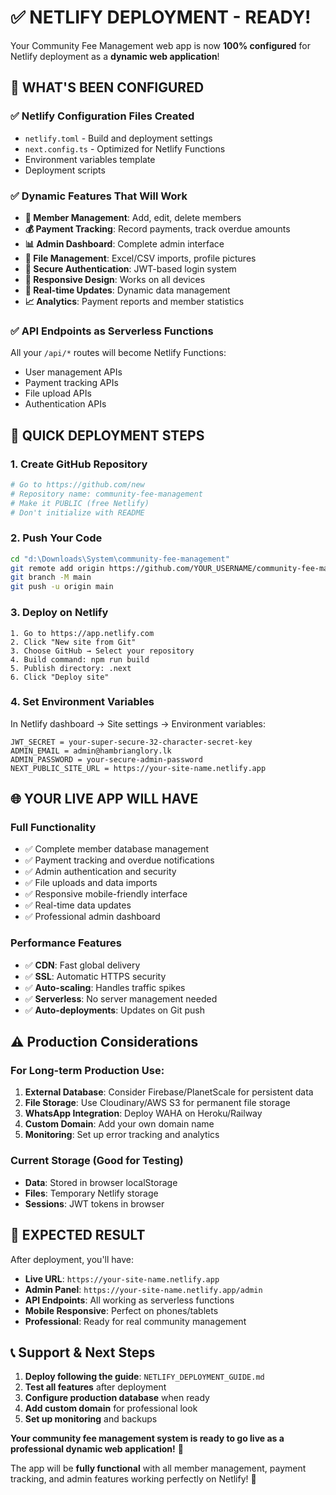 # ✅ NETLIFY DEPLOYMENT - READY!

Your Community Fee Management web app is now **100% configured** for Netlify deployment as a **dynamic web application**!

## 🚀 WHAT'S BEEN CONFIGURED

### ✅ **Netlify Configuration Files Created**
- `netlify.toml` - Build and deployment settings
- `next.config.ts` - Optimized for Netlify Functions
- Environment variables template
- Deployment scripts

### ✅ **Dynamic Features That Will Work**
- **👥 Member Management**: Add, edit, delete members
- **💰 Payment Tracking**: Record payments, track overdue amounts
- **📊 Admin Dashboard**: Complete admin interface
- **📁 File Management**: Excel/CSV imports, profile pictures
- **🔐 Secure Authentication**: JWT-based login system
- **📱 Responsive Design**: Works on all devices
- **🔄 Real-time Updates**: Dynamic data management
- **📈 Analytics**: Payment reports and member statistics

### ✅ **API Endpoints as Serverless Functions**
All your `/api/*` routes will become Netlify Functions:
- User management APIs
- Payment tracking APIs
- File upload APIs
- Authentication APIs

## 🎯 QUICK DEPLOYMENT STEPS

### 1. **Create GitHub Repository**
```bash
# Go to https://github.com/new
# Repository name: community-fee-management
# Make it PUBLIC (free Netlify)
# Don't initialize with README
```

### 2. **Push Your Code**
```bash
cd "d:\Downloads\System\community-fee-management"
git remote add origin https://github.com/YOUR_USERNAME/community-fee-management.git
git branch -M main
git push -u origin main
```

### 3. **Deploy on Netlify**
```
1. Go to https://app.netlify.com
2. Click "New site from Git"
3. Choose GitHub → Select your repository
4. Build command: npm run build
5. Publish directory: .next
6. Click "Deploy site"
```

### 4. **Set Environment Variables**
In Netlify dashboard → Site settings → Environment variables:
```
JWT_SECRET = your-super-secure-32-character-secret-key
ADMIN_EMAIL = admin@hambrianglory.lk
ADMIN_PASSWORD = your-secure-admin-password
NEXT_PUBLIC_SITE_URL = https://your-site-name.netlify.app
```

## 🌐 **YOUR LIVE APP WILL HAVE**

### **Full Functionality**
- ✅ Complete member database management
- ✅ Payment tracking and overdue notifications
- ✅ Admin authentication and security
- ✅ File uploads and data imports
- ✅ Responsive mobile-friendly interface
- ✅ Real-time data updates
- ✅ Professional admin dashboard

### **Performance Features**
- ✅ **CDN**: Fast global delivery
- ✅ **SSL**: Automatic HTTPS security
- ✅ **Auto-scaling**: Handles traffic spikes
- ✅ **Serverless**: No server management needed
- ✅ **Auto-deployments**: Updates on Git push

## ⚠️ **Production Considerations**

### **For Long-term Production Use:**
1. **External Database**: Consider Firebase/PlanetScale for persistent data
2. **File Storage**: Use Cloudinary/AWS S3 for permanent file storage
3. **WhatsApp Integration**: Deploy WAHA on Heroku/Railway
4. **Custom Domain**: Add your own domain name
5. **Monitoring**: Set up error tracking and analytics

### **Current Storage (Good for Testing)**
- **Data**: Stored in browser localStorage
- **Files**: Temporary Netlify storage
- **Sessions**: JWT tokens in browser

## 🎉 **EXPECTED RESULT**

After deployment, you'll have:
- **Live URL**: `https://your-site-name.netlify.app`
- **Admin Panel**: `https://your-site-name.netlify.app/admin`
- **API Endpoints**: All working as serverless functions
- **Mobile Responsive**: Perfect on phones/tablets
- **Professional**: Ready for real community management

## 📞 **Support & Next Steps**

1. **Deploy following the guide**: `NETLIFY_DEPLOYMENT_GUIDE.md`
2. **Test all features** after deployment
3. **Configure production database** when ready
4. **Add custom domain** for professional look
5. **Set up monitoring** and backups

**Your community fee management system is ready to go live as a professional dynamic web application!** 🚀

The app will be **fully functional** with all member management, payment tracking, and admin features working perfectly on Netlify! 🎉
